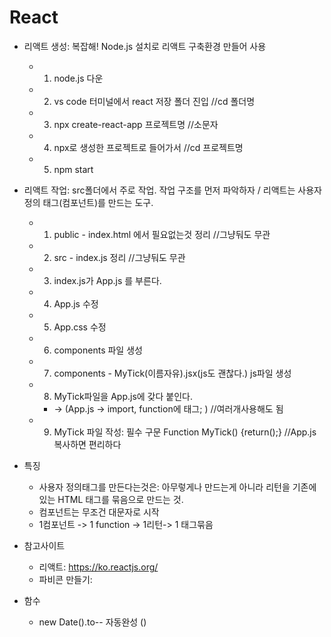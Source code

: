 # React
+ 리액트 생성: 복잡해! Node.js 설치로 리액트 구축환경 만들어 사용 
  +  1. node.js 다운
  +  2. vs code 터미널에서 react 저장 폴더 진입  //cd 폴더명
  +  3. npx create-react-app 프로젝트명   //소문자
  +  4. npx로 생성한 프로젝트로 들어가서   //cd 프로젝트명
  +  5. npm start

+ 리액트 작업: src폴더에서 주로 작업. 작업 구조를 먼저 파악하자 / 리액트는 사용자 정의 태그(컴포넌트)를 만드는 도구.
  + 1. public - index.html 에서 필요없는것 정리    //그냥둬도 무관
  + 2. src - index.js 정리    //그냥둬도 무관
  + 3. index.js가 App.js 를 부른다.
  + 4. App.js 수정
  + 5. App.css 수정
  + 6. components 파일 생성
  + 7. components - MyTick(이름자유).jsx(js도 괜찮다.) js파일 생성
  + 8. MyTick파일을 App.js에 갖다 붙인다. 
    +   → (App.js -> import, function에 태그; )  //여러개사용해도 됨
  + 9. MyTick 파일 작성: 필수 구문 Function MyTick() {return();}  //App.js복사하면 편리하다
  
+ 특징
  + 사용자 정의태그를 만든다는것은: 아무렇게나 만드는게 아니라 리턴을 기존에 있는 HTML 태그를 묶음으로 만드는 것.
  + 컴포넌트는 무조건 대문자로 시작
  + 1컴포넌트 -> 1 function -> 1리턴-> 1 태그묶음
  
+ 참고사이트
  + 리액트: https://ko.reactjs.org/
  + 파비콘 만들기:  

+ 함수
  + new Date().to-- 자동완성 ()
